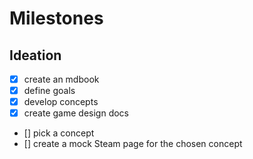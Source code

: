 # Milestones

## Ideation

- [x] create an mdbook
- [x] define goals
- [x] develop concepts
- [x] create game design docs
- [] pick a concept
- [] create a mock Steam page for the chosen concept
